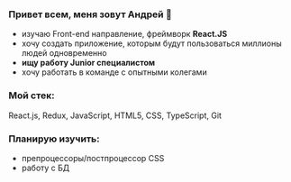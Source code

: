 ### **Привет всем, меня зовут Андрей** 👋
- изучаю Front-end направление, фреймворк **React.JS**
- хочу создать приложение, которым будут пользоваться миллионы людей одновременно
- **ищу работу Junior специалистом**
- хочу работать в команде с опытными колегами
  
### **Мой стек:** 
React.js, Redux, JavaScript, HTML5, CSS, TypeScript, Git

### Планирую изучить: 
- препроцессоры/постпроцессор CSS
- работу с БД

<!--
**cipher24/cipher24** is a ✨ _special_ ✨ repository because its `README.md` (this file) appears on your GitHub profile.

Here are some ideas to get you started:

- 🔭 I’m currently working on ...
- 🌱 I’m currently learning ...
- 👯 I’m looking to collaborate on ...
- 🤔 I’m looking for help with ...
- 💬 Ask me about ...
- 📫 How to reach me: ...
- 😄 Pronouns: ...
- ⚡ Fun fact: ...
-->
